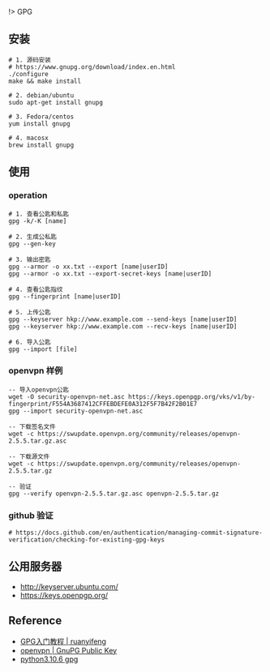 !> GPG
## 安装
```shell
# 1. 源码安装
# https://www.gnupg.org/download/index.en.html
./configure
make && make install

# 2. debian/ubuntu
sudo apt-get install gnupg

# 3. Fedora/centos
yum install gnupg

# 4. macosx
brew install gnupg
```


## 使用

### operation
```shell
# 1. 查看公匙和私匙
gpg -k/-K [name]

# 2. 生成公私匙
gpg --gen-key

# 3. 输出密匙
gpg --armor -o xx.txt --export [name|userID]
gpg --armor -o xx.txt --export-secret-keys [name|userID]

# 4. 查看公匙指纹
gpg --fingerprint [name|userID]

# 5. 上传公匙
gpg --keyserver hkp://www.example.com --send-keys [name|userID]
gpg --keyserver hkp://www.example.com --recv-keys [name|userID]

# 6. 导入公匙
gpg --import [file]
```

### openvpn 样例
```
-- 导入openvpn公匙
wget -O security-openvpn-net.asc https://keys.openpgp.org/vks/v1/by-fingerprint/F554A3687412CFFEBDEFE0A312F5F7B42F2B01E7
gpg --import security-openvpn-net.asc

-- 下载签名文件
wget -c https://swupdate.openvpn.org/community/releases/openvpn-2.5.5.tar.gz.asc

-- 下载源文件
wget -c https://swupdate.openvpn.org/community/releases/openvpn-2.5.5.tar.gz

-- 验证
gpg --verify openvpn-2.5.5.tar.gz.asc openvpn-2.5.5.tar.gz
```

### github 验证
```shell
# https://docs.github.com/en/authentication/managing-commit-signature-verification/checking-for-existing-gpg-keys
```

## 公用服务器
* http://keyserver.ubuntu.com/
* https://keys.openpgp.org/

## Reference
* [GPG入门教程 | ruanyifeng ](http://www.ruanyifeng.com/blog/2013/07/gpg.html)
* [openvpn | GnuPG Public Key](https://openvpn.net/community-resources/sig/ 'hello')
* [python3.10.6 gpg](https://www.python.org/downloads/release/python-3106/)
